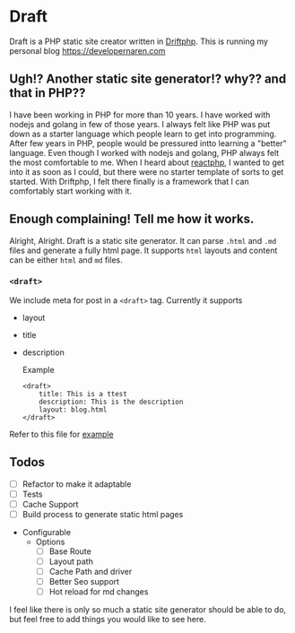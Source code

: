 # Draft

Draft is a PHP static site creator written in [Driftphp](https://driftphhp.io). This is running my personal blog https://developernaren.com

## Ugh!? Another static site generator!? why?? and that in PHP??
I have been working in PHP for more than 10 years. I have worked with nodejs and golang in few of those years. 
I always felt like PHP was put down as a starter language which people learn to get into programming. 
After few years in PHP, people would be pressured intto learning a "better" language. Even though I worked with nodejs and golang, PHP always felt the most comfortable to me.
When I heard about [reactphp](https://reactphp.org/), I wanted to get into it as soon as I could, but there were no starter template of sorts to get started.
With Driftphp, I felt there finally is a framework that I can comfortably start working with it.

## Enough complaining! Tell me how it works.
Alright, Alright. Draft is a static site generator. It can parse `.html` and `.md` files and generate a fully html page. 
It supports `html` layouts and content can be either `html` and `md` files.

### `<draft>`
We include meta for post in a `<draft>` tag. Currently it supports
  
- layout
- title
- description
    
    Example
    ```
    <draft>
        title: This is a ttest
        description: This is the description
        layout: blog.html
    </draft>
    ```
Refer to this file for [example](/Drift/views/blogs/index.html) 
## Todos

- [ ] Refactor to make it adaptable
- [ ] Tests
- [ ] Cache Support
- [ ] Build process to generate static html pages
- Configurable
    - Options
        - [ ] Base Route
        - [ ] Layout path
        - [ ] Cache Path and driver
        - [ ] Better Seo support
        - [ ] Hot reload for md changes
        
I feel like there is only so much a static site generator should be able to do, but feel free to add things you would like to see here.
        
 





